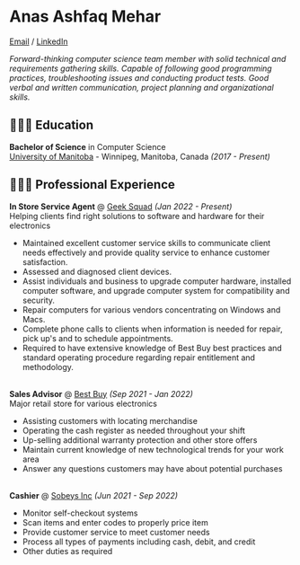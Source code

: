 # Anas Ashfaq Mehar

[Email](mailto:ashfaqa@myumanitoba.ca)  / [LinkedIn](https://www.linkedin.com/in/anas-ashfaq-mehar-b284131bb/)

_Forward-thinking computer science team member with solid technical and requirements gathering skills. Capable of
following good programming practices, troubleshooting issues and conducting product tests. Good verbal and written
communication, project planning and organizational skills._ <br>

## 👩🏼‍🎓 Education

**Bachelor of Science** in Computer Science<br>
[University of Manitoba](https://umanitoba.ca/) - Winnipeg, Manitoba, Canada _(2017 - Present)_

## 👩🏼‍💻 Professional Experience

**In Store Service Agent** @ [Geek Squad](https://geeksquad.assurantsolutions.com/) _(Jan 2022 - Present)_ <br>
Helping clients find right solutions to software and hardware for their electronics 
  * Maintained excellent customer service skills to communicate client needs effectively and provide quality service to enhance customer satisfaction.
  * Assessed and diagnosed client devices.
  * Assist individuals and business to upgrade computer hardware, installed computer software, and upgrade computer system for compatibility and security.
  * Repair computers for various vendors concentrating on Windows and Macs.
  * Complete phone calls to clients when information is needed for repair, pick up's and to schedule appointments.
  * Required to have extensive knowledge of Best Buy best practices and standard operating procedure regarding repair entitlement and methodology.
<br><br>

**Sales Advisor** @ [Best Buy](https://www.bestbuy.ca/en-ca) _(Sep 2021 - Jan 2022)_ <br>
  Major retail store for various electronics
  * Assisting customers with locating merchandise
  * Operating the cash register as needed throughout your shift
  * Up-selling additional warranty protection and other store offers
  * Maintain current knowledge of new technological trends for your work area
  * Answer any questions customers may have about potential purchases
<br><br>

**Cashier** @ [Sobeys Inc](https://www.bestbuy.ca/en-ca) _(Jun 2021 - Sep 2022)_ <br>
  * Monitor self-checkout systems
  * Scan items and enter codes to properly price item
  * Provide customer service to meet customer needs
  * Process all types of payments including cash, debit, and credit
  * Other duties as required
<br><br>

